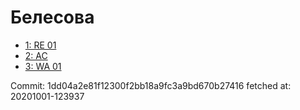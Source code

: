 # Белесова
- [1: RE 01](1.md)
- [2: AC](2.md)
- [3: WA 01](3.md)

Commit: 1dd04a2e81f12300f2bb18a9fc3a9bd670b27416
 fetched at: 20201001-123937
